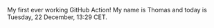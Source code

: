 My first ever working GitHub Action!
My name is Thomas and today is Tuesday, 22 December, 13:29 CET. 
